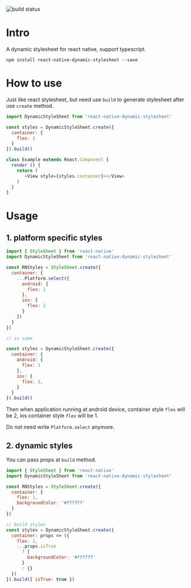 ![build status](https://travis-ci.org/Lxxyx/react-native-dynamic-stylesheet.svg?branch=master)

# Intro
A dynamic stylesheet for react native, support typescript.

```
npm install react-native-dynamic-stylesheet --save
```

# How to use

Just like react stylesheet, but need use `build` to generate stylesheet after use `create` method.

```javascript
import DynamicStyleSheet from 'react-native-dynamic-stylesheet'

const styles = DynamicStyleSheet.create({
  container: {
    flex: 1
  }
}).build()

class Example extends React.Component {
  render () {
    return (
       <View style={styles.container}></View>
    )
  }
}

```

# Usage

## 1. platform specific styles

```javascript
import { StyleSheet } from 'react-native'
import DynamicStyleSheet from 'react-native-dynamic-stylesheet'

const RNStyles = StyleSheet.create({
  container: {
    ...Platform.select({
      android: {
        flex: 1
      },
      ios: {
        flex: 2
      }
    })
  }
})

// is same

const styles = DynamicStyleSheet.create({
  container: {
    android: {
      flex: 1
    },
    ios: {
      flex: 2,
    }
  }
}).build()
```

Then when application running at android device, container style `flex` will be 2, ios container style `flex` will be 1.

Do not need write `Platform.select` anymore.

## 2. dynamic styles

You can pass props at `build` method.

```javascript
import { StyleSheet } from 'react-native'
import DynamicStyleSheet from 'react-native-dynamic-stylesheet'

const RNStyles = StyleSheet.create({
  container: {
    flex: 1,
    backgroundColor: '#ffffff'
  }
})

// build styles
const styles = DynamicStyleSheet.create({
  container: props => ({
    flex: 1,
    ...props.isTrue
      ? {
        backgroundColor: '#ffffff'
      }
      : {}
  })
}).build({ isTrue: true })
```
